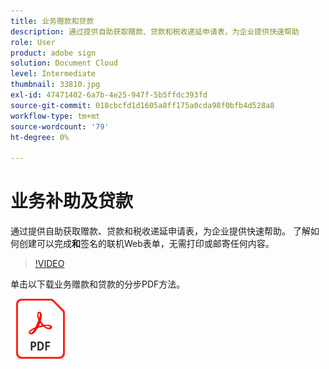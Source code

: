 ```yaml
---
title: 业务赠款和贷款
description: 通过提供自助获取赠款、贷款和税收递延申请表，为企业提供快速帮助
role: User
product: adobe sign
solution: Document Cloud
level: Intermediate
thumbnail: 33810.jpg
exl-id: 47471402-6a7b-4e25-947f-5b5ffdc393fd
source-git-commit: 018cbcfd1d1605a8ff175a0cda98f0bfb4d528a8
workflow-type: tm+mt
source-wordcount: '79'
ht-degree: 0%

---
```


# 业务补助及贷款

通过提供自助获取赠款、贷款和税收递延申请表，为企业提供快速帮助。 了解如何创建可以完成&#x200B;**和**&#x200B;签名的联机Web表单，无需打印或邮寄任何内容。

>[!VIDEO](https://video.tv.adobe.com/v/33810?hidetitle=true)

单击以下载业务赠款和贷款的分步PDF方法。

[![下载PDF方法](../assets/acrobat_PDF_96.png)](../assets/UseCaseRecipe-EN-CreatingWebForms.pdf)
